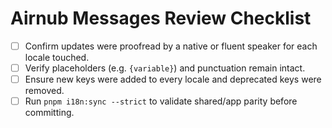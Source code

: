 # Airnub Messages Review Checklist

- [ ] Confirm updates were proofread by a native or fluent speaker for each locale touched.
- [ ] Verify placeholders (e.g. `{variable}`) and punctuation remain intact.
- [ ] Ensure new keys were added to every locale and deprecated keys were removed.
- [ ] Run `pnpm i18n:sync --strict` to validate shared/app parity before committing.
